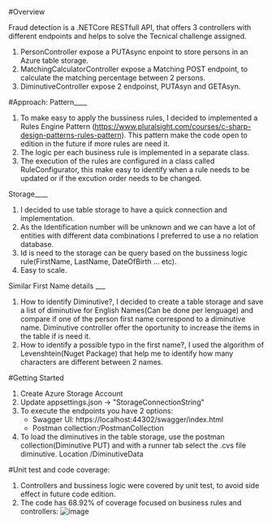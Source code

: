 #Overview

Fraud detection is a .NETCore RESTfull API, that offers 3 controllers with different endpoints and helps to solve the Tecnical challenge assigned.
1. PersonController expose a PUTAsync enpoint to store persons in an Azure table storage.
2. MatchingCalculatorController expose a Matching POST endpoint, to calculate the matching percentage between 2 persons.
3. DiminutiveController expose 2 endpoinst, PUTAsyn and GETAsyn.

#Approach:
Pattern____
1. To make easy to apply the bussiness rules, I decided to implemented a Rules Engine Pattern (https://www.pluralsight.com/courses/c-sharp-design-patterns-rules-pattern). This pattern make the code open to edition in the future if more rules are need it. 
2. The logic per each business rule is implemented in a separate class.
3. The execution of the rules are configured in a class called RuleConfigurator, this make easy to identify when a rule needs to be updated or if the excution order needs to be changed.

Storage____
1. I decided to use table storage to have a quick connection and implementation.
2. As the Identification number will be unknown and we can have a lot of entities with different data combinations I preferred to use a no relation database. 
3. Id is need to the storage can be query based on the bussiness logic rule(FirstName, LastName, DateOfBirth ... etc).
4. Easy to scale.

Similar First Name details ___
1. How to identify Diminutive?, I decided to create a table storage and save a list of diminutive for English Names(Can be done per lenguage) and compare if one of the person first name correspond to a diminutive name. Diminutive controller offer the oportunity to increase the items in the table if is need it. 
2. How to identify a possible typo in the first name?, I used the algorithm of Levenshtein(Nuget Package) that help me to identify how many characters are different between 2 names.

#Getting Started
1. Create Azure Storage Account
2. Update appsettings.json -> "StorageConnectionString"
3. To execute the endpoints you have 2 options:
    - Swagger UI: https://localhost:44302/swagger/index.html
    - Postman collection:/PostmanCollection
4. To load the diminutives in the table storage, use the postman collection(Diminutive PUT) and with a runner tab select the .cvs file diminutive. Location /DiminutiveData

#Unit test and code coverage:
1. Controllers and bussiness logic were covered by unit test, to avoid side effect in future code edition.
2. The code has 68.92% of coverage focused on business rules and controllers:
  ![image](https://user-images.githubusercontent.com/27976372/150950611-f33a753b-7fb8-470d-a664-87ab051244ae.png)

